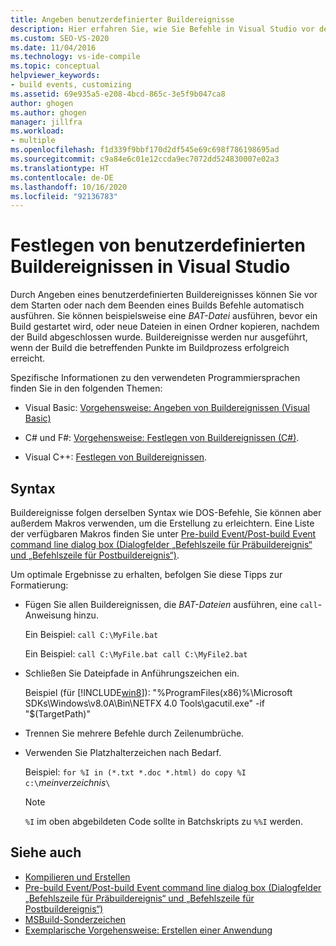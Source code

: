 ```yaml
---
title: Angeben benutzerdefinierter Buildereignisse
description: Hier erfahren Sie, wie Sie Befehle in Visual Studio vor dem Starten eines Builds oder nach dem Beenden automatisch ausführen können.
ms.custom: SEO-VS-2020
ms.date: 11/04/2016
ms.technology: vs-ide-compile
ms.topic: conceptual
helpviewer_keywords:
- build events, customizing
ms.assetid: 69e935a5-e208-4bcd-865c-3e5f9b047ca8
author: ghogen
ms.author: ghogen
manager: jillfra
ms.workload:
- multiple
ms.openlocfilehash: f1d339f9bbf170d2df545e69c698f786198695ad
ms.sourcegitcommit: c9a84e6c01e12ccda9ec7072dd524830007e02a3
ms.translationtype: HT
ms.contentlocale: de-DE
ms.lasthandoff: 10/16/2020
ms.locfileid: "92136783"
---
```

# <a name="specify-custom-build-events-in-visual-studio"></a>Festlegen von benutzerdefinierten Buildereignissen in Visual Studio

Durch Angeben eines benutzerdefinierten Buildereignisses können Sie vor dem Starten oder nach dem Beenden eines Builds Befehle automatisch ausführen. Sie können beispielsweise eine *BAT-Datei* ausführen, bevor ein Build gestartet wird, oder neue Dateien in einen Ordner kopieren, nachdem der Build abgeschlossen wurde. Buildereignisse werden nur ausgeführt, wenn der Build die betreffenden Punkte im Buildprozess erfolgreich erreicht.

Spezifische Informationen zu den verwendeten Programmiersprachen finden Sie in den folgenden Themen:

- Visual Basic: [Vorgehensweise: Angeben von Buildereignissen (Visual Basic)](../ide/how-to-specify-build-events-visual-basic.md)

- C# und F#: [Vorgehensweise: Festlegen von Buildereignissen (C#)](../ide/how-to-specify-build-events-csharp.md).

- Visual C++: [Festlegen von Buildereignissen](/cpp/build/specifying-build-events).

## <a name="syntax"></a>Syntax

Buildereignisse folgen derselben Syntax wie DOS-Befehle, Sie können aber außerdem Makros verwenden, um die Erstellung zu erleichtern. Eine Liste der verfügbaren Makros finden Sie unter [Pre-build Event/Post-build Event command line dialog box (Dialogfelder „Befehlszeile für Präbuildereignis“ und „Befehlszeile für Postbuildereignis“)](../ide/reference/pre-build-event-post-build-event-command-line-dialog-box.md).

Um optimale Ergebnisse zu erhalten, befolgen Sie diese Tipps zur Formatierung:

- Fügen Sie allen Buildereignissen, die *BAT-Dateien* ausführen, eine `call`-Anweisung hinzu.

   Ein Beispiel: `call C:\MyFile.bat`

   Ein Beispiel: `call C:\MyFile.bat call C:\MyFile2.bat`

- Schließen Sie Dateipfade in Anführungszeichen ein.

   Beispiel (für [!INCLUDE[win8](../debugger/includes/win8_md.md)]): "%ProgramFiles(x86)%\Microsoft SDKs\Windows\v8.0A\Bin\NETFX 4.0 Tools\gacutil.exe" -if "$(TargetPath)"

- Trennen Sie mehrere Befehle durch Zeilenumbrüche.

- Verwenden Sie Platzhalterzeichen nach Bedarf.

   Beispiel: `for %I in (*.txt *.doc *.html) do copy %I c:\`*meinverzeichnis*`\`

  > [!NOTE]
  > `%I` im oben abgebildeten Code sollte in Batchskripts zu `%%I` werden.

## <a name="see-also"></a>Siehe auch

- [Kompilieren und Erstellen](../ide/compiling-and-building-in-visual-studio.md)
- [Pre-build Event/Post-build Event command line dialog box (Dialogfelder „Befehlszeile für Präbuildereignis“ und „Befehlszeile für Postbuildereignis“)](../ide/reference/pre-build-event-post-build-event-command-line-dialog-box.md)
- [MSBuild-Sonderzeichen](../msbuild/msbuild-special-characters.md)
- [Exemplarische Vorgehensweise: Erstellen einer Anwendung](../ide/walkthrough-building-an-application.md)

